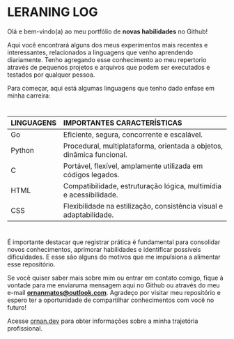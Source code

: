 # LERANING LOG

Olá e bem-vindo(a) ao meu portfólio de **novas habilidades** no Github!

Aqui você encontrará alguns dos meus experimentos mais recentes e interessantes, relacionados a linguagens que venho aprendendo diariamente. Tenho agregando esse conhecimento ao meu repertorio através de pequenos projetos e arquivos que podem ser executados e testados por qualquer pessoa.

Para começar, aqui está algumas linguagens que tenho dado enfase em minha carreira:

#

| LINGUAGENS  | IMPORTANTES CARACTERÍSTICAS|
| :---- | :----    |
| Go    | Eficiente, segura, concorrente e escalável. |
| Python| Procedural, multiplataforma, orientada a objetos, dinâmica funcional.|
| C     | Portável, flexível, amplamente utilizada em códigos legados. |
| HTML  | Compatibilidade, estruturação lógica, multimídia e acessibilidade.  |
| CSS   | Flexibilidade na estilização, consistência visual e adaptabilidade. |

#

É importante destacar que registrar prática é fundamental para consolidar novos conhecimentos, aprimorar habilidades  e identificar possíveis dificuldades. E esse são alguns do motivos que me impulsiona a alimentar esse repositório.

 
Se você quiser saber mais sobre mim ou entrar em contato comigo, fique à vontade para me enviaruma mensagem aqui no Github ou através do meu e-mail **ornanmatos@outlook.com**. Agradeço por visitar meu repositório e espero ter a oportunidade de compartilhar conhecimentos com você no futuro!

Acesse [ornan.dev](http://ornan.dev) para obter informações sobre a minha trajetória profissional.
